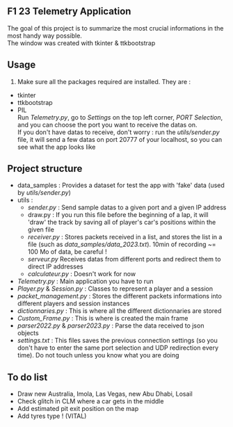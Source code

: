 ## F1 23 Telemetry Application

The goal of this project is to summarize the most crucial informations in the most handy way possible. \
The window was created with tkinter & ttkbootstrap

## Usage
1. Make sure all the packages required are installed. They are :
- tkinter
- ttkbootstrap
- PIL \
Run *Telemetry.py*, go to *Settings* on the top left corner, *PORT Selection*, and you can choose the port you want to receive the datas on. \
If you don't have datas to receive, don't worry : run the *utils/sender.py* file, it will send a few datas on port 20777 of your localhost, so you can see what the app looks like

## Project structure
* data_samples : Provides a dataset for test the app with 'fake' data (used by *utils/sender.py*)
* utils :
    * *sender.py* : Send sample datas to a given port and a given IP address
    * draw.py : If you run this file before the beginning of a lap, it will 'draw' the track by saving all of player's car's positions within the given file
    * *receiver.py* : Stores packets received in a list, and stores the list in a file (such as *data_samples/data_2023.txt*). 10min of recording ~= 100 Mo of data, be careful !
    * *serveur.py* Receives datas from different ports and redirect them to direct IP addresses
    * *calculateur.py* : Doesn't work for now
* *Telemetry.py* : Main application you have to run
* *Player.py* & *Session.py* : Classes to represent a player and a session
* *packet_management.py* : Stores the different packets informations into different players and session instances
* *dictionnaries.py* : This is where all the different dictionnaries are stored
* *Custom_Frame.py* : This is where is created the main frame
* *parser2022.py* & *parser2023.py* : Parse the data received to json objects
* *settings.txt* : This files saves the previous connection settings (so you don't have to enter the same port selection and UDP redirection every time). Do not touch unless you know what you are doing

## To do list
* Draw new Australia, Imola, Las Vegas, new Abu Dhabi, Losail
* Check glitch in CLM where a car gets in the middle
* Add estimated pit exit position on the map
* Add tyres type ! (VITAL)


